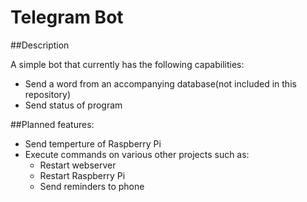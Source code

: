 # Telegram Bot

##Description

A simple bot that currently has the following capabilities:
  * Send a word from an accompanying database(not included in this repository)
  * Send status of program

##Planned features:

  * Send temperture of Raspberry Pi
  * Execute commands on various other projects such as:
    * Restart webserver
    * Restart Raspberry Pi
    * Send reminders to phone
  
  
